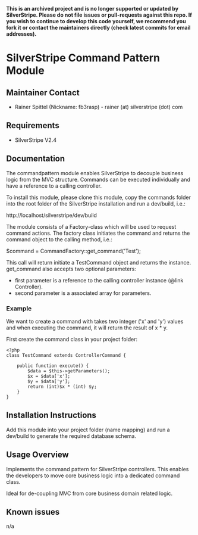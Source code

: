 **This is an archived project and is no longer supported or updated by SilverStripe.
Please do not file issues or pull-requests against this repo. 
If you wish to continue to develop this code yourself, 
we recommend you fork it or contact the maintainers directly
(check latest commits for email addresses).**

# SilverStripe Command Pattern Module

## Maintainer Contact

 * Rainer Spittel (Nickname: fb3rasp) - rainer (at) silverstripe (dot) com

## Requirements

 * SilverStripe V2.4

## Documentation

The commandpattern module enables SilverStripe to decouple business logic from the MVC structure. Commands can be executed individually and have a reference to a calling controller.

To install this module, please clone this module, copy the commands folder
into the root folder of the SilverStripe installation and run a dev/build, i.e.:

  http://localhost/silverstripe/dev/build

The module consists of a Factory-class which will be used to request command
actions. The factory class initiates the command and returns the command
object to the calling method, i.e.:

  $command = CommandFactory::get_command('Test');

This call will return initiate a TestCommand object and returns the instance.
get_command also accepts two optional parameters:

  - first parameter is a reference to the calling controller instance (@link Controller).
  - second parameter is a associated array for parameters.

### Example

We want to create a command with takes two integer ('x' and 'y') values and when executing the
command, it will return the result of x * y.

First create the command class in your project folder:

	<?php
	class TestCommand extends ControllerCommand {

		public function execute() {
			$data = $this->getParameters();
			$x = $data['x'];
			$y = $data['y'];
			return (int)$x * (int) $y;
		}	
	}

## Installation Instructions

Add this module into your project folder (name mapping) and run a dev/build
to generate the required database schema.

## Usage Overview

Implements the command pattern for SilverStripe controllers. This enables
the developers to move core business logic into a dedicated command class.

Ideal for de-coupling MVC from core business domain related logic.

## Known issues

n/a
